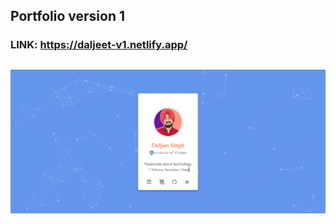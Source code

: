 ## Portfolio version 1 

### LINK: https://daljeet-v1.netlify.app/

## 
![alt text](./img/screenshot.png)
